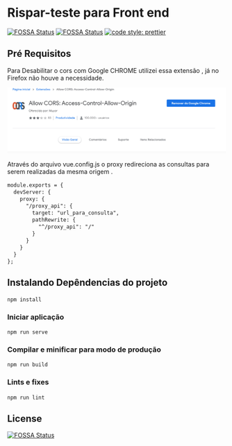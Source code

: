 # Rispar-teste para Front end 

 [![FOSSA Status](https://app.fossa.com/api/projects/git%2Bgithub.com%2FFilhoSergio%2FRispar-Teste-Front-end.svg?type=small)](https://app.fossa.com/projects/git%2Bgithub.com%2FFilhoSergio%2FRispar-Teste-Front-end?ref=badge_small)
 [![FOSSA Status](https://app.fossa.com/api/projects/git%2Bgithub.com%2FFilhoSergio%2FRispar-Teste-Front-end.svg?type=shield)](https://app.fossa.com/projects/git%2Bgithub.com%2FFilhoSergio%2FRispar-Teste-Front-end?ref=badge_shield)
 [![code style: prettier](https://img.shields.io/badge/code_style-prettier-ff69b4.svg?style=flat-square)](https://github.com/prettier/prettier)

## Pré Requisitos

Para Desabilitar o cors com Google CHROME utilizei essa extensão , já no Firefox não houve a necessidade.

![Screenshot](src/assets/allowCors.gif)



Através do arquivo vue.config.js o proxy redireciona as consultas para serem realizadas da mesma origem .
```
module.exports = {
  devServer: {
    proxy: {
      "/proxy_api": {
        target: "url_para_consulta",
        pathRewrite: {
          "^/proxy_api": "/"
        }
      }
    }
  }
};

```

## Instalando Depêndencias do projeto
```
npm install
```

### Iniciar aplicação
```
npm run serve
```

### Compilar e minificar para modo de produção
```
npm run build
```



### Lints e fixes 
```
npm run lint
```





## License
[![FOSSA Status](https://app.fossa.io/api/projects/git%2Bgithub.com%2FFilhoSergio%2FRispar-Teste-Front-end.svg?type=large)](https://app.fossa.io/projects/git%2Bgithub.com%2FFilhoSergio%2FRispar-Teste-Front-end?ref=badge_large)



